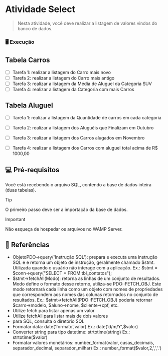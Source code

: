 # Atividade Select

> Nesta atividade, você deve realizar a listagem de valores vindos do banco de dados.


### 🖥️ Execução

## Tabela Carros

- [ ] Tarefa 1: realizar a listagem do Carro mais novo
- [ ] Tarefa 2: realizar a listagem do Carro mais antigo
- [ ] Tarefa 3: realizar a listagem da Média de Aluguel da Categoria SUV
- [ ] Tarefa 4: realizar a listagem da Categoria com mais Carros

## Tabela Aluguel

- [ ] Tarefa 1: realizar a listagem da Quantidade de carros em cada categoria
- [ ] Tarefa 2: realizar a listagem dos Aluguéis que Finalizam em Outubro
- [ ] Tarefa 3: realizar a listagem dos Carros alugados em Novembro
- [ ] Tarefa 4: realizar a listagem dos Carros com aluguel total acima de R$ 1000,00


## 💻 Pré-requisitos

Você está recebendo o arquivo SQL, contendo a base de dados inteira (duas tabelas).

> [!TIP]
> O primeiro passo deve ser a importação da base de dados.

> [!IMPORTANT]
> Não esqueça de hospedar os arquivos no WAMP Server.

## 📖 Referências
- ObjetoPDO->query('Instrução SQL'): prepara e executa uma instrução SQL e e retorna um objeto de instrução, geralmente chamado $stmt. Utilizada quando o usuário não interage com a aplicação.
    Ex.: $stmt = $conn->query("SELECT * FROM tbl_contatos");
- $stmt->fetchAll(Modo): retorna as linhas de um conjunto de resultados. Modo define o formato desse retorno, utiliza-se PDO::FETCH_OBJ. Este modo retornará cada linha como um objeto com nomes de propriedades que correspondem aos nomes das colunas retornados no conjunto de resultados. Ex.: 
$stmt->fetchAll(PDO::FETCH_OBJ) poderia retornar $carro->modelo, $aluno->nome, $cliente->cpf, etc.
- Utilize fetch para listar apenas um valor
- Utilize fetchAll para listar mais de dois valores
- para SQL, consulta o diretório SQL
- Formatar data: date('formato',valor) Ex.: date('d/m/Y',$valor)
- Converter string para tipo datetime: strtotime(string) Ex.: strtotime($valor)
- Formatar valores monetários: number_format(valor, casas_decimais, separador_decimal, separador_milhar) 
Ex.: number_format($valor,2,',','.')